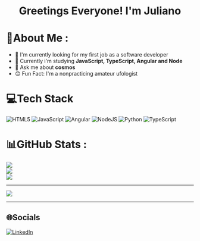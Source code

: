 <div align="center">
  <h1> Greetings Everyone! I'm Juliano</h1>
</div>

# 💫About Me :
- 🔭 I'm currently looking for my first job as a software developer
- 🌱 Currently i'm studying **JavaScript, TypeScript, Angular and Node**
- 💬 Ask me about **cosmos**
- 😊 Fun Fact: I'm a nonpracticing amateur ufologist  

# 💻Tech Stack
![HTML5](https://img.shields.io/badge/html5-%23E34F26.svg?style=for-the-badge&logo=html5&logoColor=white) ![JavaScript](https://img.shields.io/badge/javascript-%23323330.svg?style=for-the-badge&logo=javascript&logoColor=%23F7DF1E) ![Angular](https://img.shields.io/badge/angular-%23DD0031.svg?style=for-the-badge&logo=angular&logoColor=white) ![NodeJS](https://img.shields.io/badge/node.js-6DA55F?style=for-the-badge&logo=node.js&logoColor=white) ![Python](https://img.shields.io/badge/python-3670A0?style=for-the-badge&logo=python&logoColor=ffdd54) ![TypeScript](https://img.shields.io/badge/typescript-%23007ACC.svg?style=for-the-badge&logo=typescript&logoColor=white)
# 📊GitHub Stats :
![](https://github-readme-stats.vercel.app/api?username=JulianoPedraca&theme=blueberry&hide_border=true&include_all_commits=true&count_private=true)<br/>
![](https://github-readme-streak-stats.herokuapp.com/?user=JulianoPedraca&theme=blueberry&hide_border=true)<br/>
![](https://github-readme-stats.vercel.app/api/top-langs/?username=JulianoPedraca&theme=blueberry&hide_border=true&include_all_commits=true&count_private=true&layout=compact)

---
[![](https://visitcount.itsvg.in/api?id=JulianoPedraca&icon=0&color=0)](https://visitcount.itsvg.in)

---
## 🌐Socials
[![LinkedIn](https://img.shields.io/badge/LinkedIn-%230077B5.svg?logo=linkedin&logoColor=white)](https://www.linkedin.com/in/juliano-pedra%C3%A7a-9b3387144/) 
